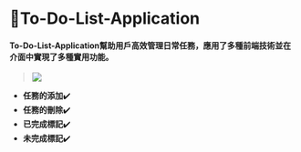 # 📝To-Do-List-Application
#### To-Do-List-Application幫助用戶高效管理日常任務，應用了多種前端技術並在介面中實現了多種實用功能。
> ![](https://s27.aconvert.com/convert/p3r68-cdx67/qsk1n-fmjue.gif)
  * **任務的添加**✔️
  * **任務的刪除**✔️
  * **已完成標記**✔️
  * **未完成標記**✔️
